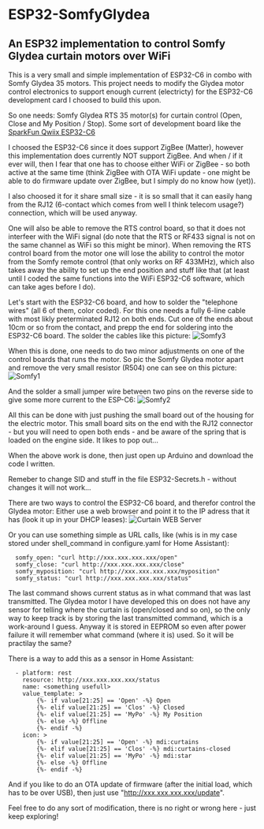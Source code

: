 # ESP32-SomfyGlydea
## An ESP32 implementation to control Somfy Glydea curtain motors over WiFi

This is a very small and simple implementation of ESP32-C6 in combo with Somfy Glydea 35 motors. This project needs to modify the Glydea motor control electronics to support enough current (electricty) for the ESP32-C6 development card I choosed to build this upon.

So one needs:
Somfy Glydea RTS 35 motor(s) for curtain control (Open, Close and My Position / Stop).
Some sort of development board like the [SparkFun Qwiix ESP32-C6](https://www.sparkfun.com/products/22925)

I choosed the ESP32-C6 since it does support ZigBee (Matter), however this implementation does currently NOT support ZigBee. And when / if it ever will, then I fear that one has to choose either WiFi or ZigBee - so both active at the same time (think ZigBee with OTA WiFi update - one might be able to do firmware update over ZigBee, but I simply do no know how (yet)).

I also choosed it for it share small size - it is so small that it can easily hang from the RJ12 (6-contact which comes from well I think telecom usage?) connection, which will be used anyway.

One will also be able to remove the RTS control board, so that it does not interfeer with the WiFi signal (do note that the RTS or RF433 signal is not on the same channel as WiFi so this might be minor). When removing the RTS control board from the motor one will lose the ability to control the motor from the Somfy remote control (that only works on RF 433MHz), which also takes away the ability to set up the end position and stuff like that (at least until I coded the same functions into the WiFi ESP32-C6 software, which can take ages before I do).

Let's start with the ESP32-C6 board, and how to solder the "telephone wires" (all 6 of them, color coded). For this one needs a fully 6-line cable with most likly preterminated RJ12 on both ends. Cut one of the ends about 10cm or so from the contact, and prepp the end for soldering into the ESP32-C6 board. The  solder the cables like this picture:
![Somfy3](https://github.com/larhedse/ESP32-SomfyGlydea/assets/8342357/a0b09a15-5d07-485f-a272-a5f6c92346fa)

When this is done, one needs to do two minor adjustments on one of the control boards that runs the motor. So pic the Somfy Glydea motor apart and remove the very small resistor (R504) one can see on this picture:
![Somfy1](https://github.com/larhedse/ESP32-SomfyGlydea/assets/8342357/7be3517a-dd2d-42b0-b3a8-c42d6ec8654d)

And the solder a small jumper wire between two pins on the reverse side to give some more current to the ESP-C6:
![Somfy2](https://github.com/larhedse/ESP32-SomfyGlydea/assets/8342357/a8e3dc0b-1ccd-4e85-a8b0-c218eaa539f3)

All this can be done with just pushing the small board out of the housing for the electric motor. This small board sits on the end with the RJ12 connector - but you will need to open both ends - and be aware of the spring that is loaded on the engine side. It likes to pop out...

When the above work is done, then just open up Arduino and download the code I written.

Remeber to change SID and stuff in the file ESP32-Secrets.h - without changes it will not work...

There are two ways to control the ESP32-C6 board, and therefor control the Glydea motor: Either use a web browser and point it to the IP adress that it has (look it up in your DHCP leases):
![Curtain WEB Server](https://github.com/larhedse/ESP32-SomfyGlydea/assets/8342357/003b543a-4819-416f-8295-1a648f51f419)

Or you can use something simple as URL calls, like (whis is in my case stored under shell_command in configure.yaml for Home Assistant):
```
  somfy_open: "curl http://xxx.xxx.xxx.xxx/open"
  somfy_close: "curl http://xxx.xxx.xxx.xxx/close"
  somfy_myposition: "curl http://xxx.xxx.xxx.xxx/myposition"
  somfy_status: "curl http://xxx.xxx.xxx.xxx/status"
```
The last command shows current status as in what command that was last transmitted. The Glydea motor I have developed this on does not have any sensor for telling where the curtain is (open/closed and so on), so the only way to keep track is by storing the last transmitted command, which is a work-around I guess. Anyway it is stored in EEPROM so even after power failure it will remember what command (where it is) used. So it will be practilay the same?

There is a way to add this as a sensor in Home Assistant:
```
  - platform: rest
    resource: http://xxx.xxx.xxx.xxx/status
    name: <something usefull>
    value_template: >
        {%- if value[21:25] == 'Open' -%} Open
        {%- elif value[21:25] == 'Clos' -%} Closed
        {%- elif value[21:25] == 'MyPo' -%} My Position
        {%- else -%} Offline
        {%- endif -%}
    icon: >
        {%- if value[21:25] == 'Open' -%} mdi:curtains
        {%- elif value[21:25] == 'Clos' -%} mdi:curtains-closed
        {%- elif value[21:25] == 'MyPo' -%} mdi:star
        {%- else -%} Offline
        {%- endif -%}
```
And if you like to do an OTA update of firmware (after the initial load, which has to be over USB), then just use "http://xxx.xxx.xxx.xxx/update".

Feel free to do any sort of modification, there is no right or wrong here - just keep exploring!
